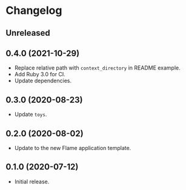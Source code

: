 # Changelog

## Unreleased

## 0.4.0 (2021-10-29)

*   Replace relative path with `context_directory` in README example.
*   Add Ruby 3.0 for CI.
*   Update dependencies.

## 0.3.0 (2020-08-23)

*   Update `toys`.

## 0.2.0 (2020-08-02)

*   Update to the new Flame application template.

## 0.1.0 (2020-07-12)

*   Initial release.

